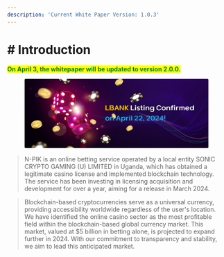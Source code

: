 ```yaml
---
description: 'Current White Paper Version: 1.0.3'
---
```


# # Introduction

<mark style="color:green;background-color:yellow;">**On April 3, the whitepaper will be updated to version 2.0.0.**</mark>

<figure><img src=".gitbook/assets/paper1.png" alt=""><figcaption></figcaption></figure>

> N-PIK is an online betting service operated by a local entity SONIC CRYPTO GAMING (U) LIMITED in Uganda, which has obtained a legitimate casino license and implemented blockchain technology. The service has been investing in licensing acquisition and development for over a year, aiming for a release in March 2024.



> Blockchain-based cryptocurrencies serve as a universal currency, providing accessibility worldwide regardless of the user's location. We have identified the online casino sector as the most profitable field within the blockchain-based global currency market. This market, valued at $5 billion in betting alone, is projected to expand further in 2024. With our commitment to transparency and stability, we aim to lead this anticipated market.

